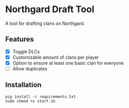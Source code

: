 # Northgard Draft Tool
A tool for drafting clans on Northgard.

## Features
- [x] Toggle DLCs
- [x] Customizable amount of clans per player
- [x] Option to ensure at least one basic clan for everyone
- [ ] Allow duplicates

## Installation
```
pip install -r requirements.txt
sudo chmod +x start.sh
```
